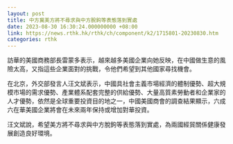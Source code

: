 ```yaml
---
layout: post
title: 中方冀美方將不尋求與中方脫鉤等表態落到實處
date: 2023-08-30 16:30:24.000000000 +08:00
link: https://news.rthk.hk/rthk/ch/component/k2/1715801-20230830.htm
categories: rthk
---
```


訪華的美國商務部長雷蒙多表示，越來越多美國企業向她反映，在中國做生意的風險太高，又指這些企業面對的挑戰，令他們希望到其他國家尋找機會。

在北京，外交部發言人汪文斌表示，中國具社會主義市場經濟的體制優勢、超大規模市場的需求優勢、產業體系配套完整的供給優勢、大量高質素勞動者和企業家的人才優勢，依然是全球重要投資目的地之一，中國美國商會的調查結果顯示，六成六在華美國企業將會在未來兩年保持或增加對華投資。

汪文斌說，希望美方將不尋求與中方脫鉤等表態落到實處，為兩國經貿關係健康發展創造良好環境。
